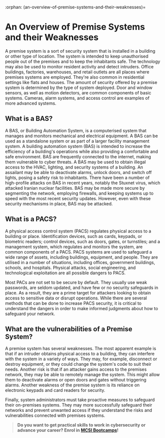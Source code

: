 :orphan:
(an-overview-of-premise-systems-and-their-weaknesses)=
# An Overview of Premise Systems and their Weaknesses
 
A premise system is a sort of security system that is installed in a building or other type of location. The system is intended to keep unauthorised people out of the premises and to keep the inhabitants safe. The technology may also be used to monitor resident activity and detect intruders. Office buildings, factories, warehouses, and retail outlets are all places where premises systems are employed. They're also common in residential settings like flats and houses. The amount of security offered by a premise system is determined by the type of system deployed. Door and window sensors, as well as motion detectors, are common components of basic systems. Cameras, alarm systems, and access control are examples of more advanced systems.

## What is a BAS?

A BAS, or Building Automation System, is a computerised system that manages and monitors mechanical and electrical equipment. A BAS can be used as a standalone system or as part of a larger facility management system. A building automation system (BAS) is intended to increase the efficiency of a building's operations while also providing a comfortable and safe environment. BAS are frequently connected to the internet, making them vulnerable to cyber threats. A BAS may be used to obtain illegal access to the HVAC, lighting, and security systems of a building. An assailant may be able to deactivate alarms, unlock doors, and switch off lights, posing a safety risk to inhabitants. There have been a number of high-profile attacks on BAS in recent years, notably the Stuxnet virus, which attacked Iranian nuclear facilities. BAS may be made more secure by segmenting the network, employing firewalls, and keeping systems up to speed with the most recent security updates. However, even with these security mechanisms in place, BAS may be attacked.

## What is a PACS?

A physical access control system (PACS) regulates physical access to a building or place. Identification devices, such as cards, keypads, or biometric readers; control devices, such as doors, gates, or turnstiles; and a management system, which regulates and monitors the system, are common components of a PACS. PACS systems are used to safeguard a wide range of assets, including buildings, equipment, and people. They are utilised in a number of situations, including offices, government buildings, schools, and hospitals. Physical attacks, social engineering, and technological exploitation are all possible dangers to PACS.

Most PACs are not set to be secure by default. They usually use weak passwords, are seldom updated, and have few or no security safeguards in place. As a result, they are a prime target for attackers looking to obtain access to sensitive data or disrupt operations. While there are several methods that can be done to increase PACS security, it is critical to understand the dangers in order to make informed judgments about how to safeguard your network.

## What are the vulnerabilities of a Premise System?

A premise system has several weaknesses. The most apparent example is that if an intruder obtains physical access to a building, they can interfere with the system in a variety of ways. They may, for example, disconnect or destroy equipment, or they could change the system's code to suit their needs. Another risk is that if an attacker gains access to the premises network, they may be able to remotely manage the system. This might allow them to deactivate alarms or open doors and gates without triggering alarms. Another weakness of the premise system is its reliance on electronic keypads and card readers for security.

Finally, system administrators must take proactive measures to safeguard their on-premises systems. They may more successfully safeguard their networks and prevent unwanted access if they understand the risks and vulnerabilities connected with premises systems.

> **Do you want to get practical skills to work in cybersecurity or advance your career? Enrol in [MCSI Bootcamps](https://www.mosse-institute.com/bootcamps.html)!**